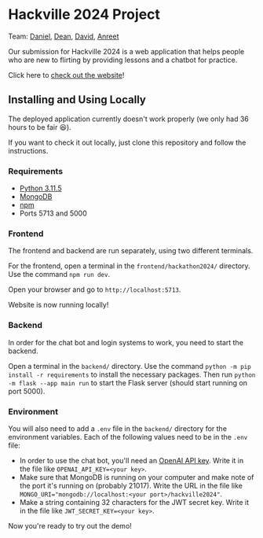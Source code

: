 # Hackville 2024 Project
Team: [Daniel](https://github.com/danomar13), [Dean](https://github.com/DeanGhassemi), [David](https://github.com/DavidHTwastaken), [Anreet](https://github.com/anreetka)

Our submission for Hackville 2024 is a web application that helps people who are new to flirting by providing lessons and a chatbot for practice.

Click here to [check out the website](https://flirtlearn.co)!

## Installing and Using Locally
The deployed application currently doesn't work properly (we only had 36 hours to be fair 😆).

If you want to check it out locally, just clone this repository and follow the instructions.

### Requirements
* [Python 3.11.5]([url](https://www.python.org/downloads/))
* [MongoDB]([url](https://www.mongodb.com/docs/manual/administration/install-community/))
* [npm]([url](https://docs.npmjs.com/downloading-and-installing-node-js-and-npm))
* Ports 5713 and 5000

### Frontend
The frontend and backend are run separately, using two different terminals.

For the frontend, open a terminal in the ```frontend/hackathon2024/``` directory. Use the command ```npm run dev```.

Open your browser and go to ```http://localhost:5713```.

Website is now running locally!

### Backend
In order for the chat bot and login systems to work, you need to start the backend.

Open a terminal in the ```backend/``` directory. Use the command ```python -m pip install -r requirements``` to install the necessary packages. Then run ```python -m flask --app main run``` to start the Flask server (should start running on port 5000).

### Environment
You will also need to add a ```.env``` file in the ```backend/``` directory for the environment variables.
Each of the following values need to be in the ```.env``` file:
* In order to use the chat bot, you'll need an [OpenAI API key]([url](https://openai.com/product)). Write it in the file like ```OPENAI_API_KEY=<your key>```.
* Make sure that MongoDB is running on your computer and make note of the port it's running on (probably 21017). Write the URL in the file like ```MONGO_URI="mongodb://localhost:<your port>/hackville2024"```.
* Make a string containing 32 characters for the JWT secret key. Write it in the file like ```JWT_SECRET_KEY=<your key>```.

Now you're ready to try out the demo!
